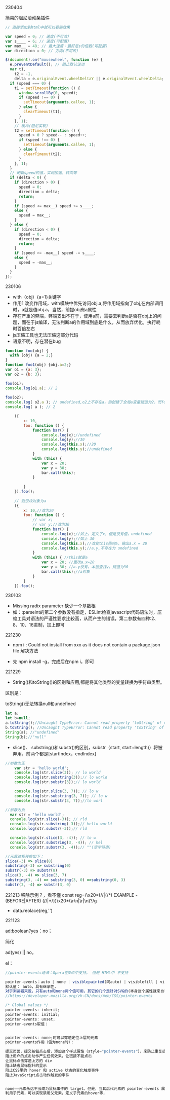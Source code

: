 230404

简易的阻尼滚动条插件

```js
// 直接添加到html中就可以看到效果

var speed = 0; // 速度(不可改)
var s____ = 6; // 速度(可配置)
var max__ = 48; // 最大速度：最好是s的倍数(可配置)
var direction = 0; // 方向(不可改)

$(document).on("mousewheel", function (e) {
  e.preventDefault(); // 阻止默认滚动
  var t1,
    t2 = -1,
    delta = e.originalEvent.wheelDeltaY || e.originalEvent.wheelDelta; // for IE
  if (speed === 0) {
    t1 = setTimeout(function () {
      window.scrollBy(0, speed);
      if (speed !== 0) {
        setTimeout(arguments.callee, 1);
      } else {
        clearTimeout(t1);
      }
    }, 1);
    // 缓冲(阻尼实现)
    t2 = setTimeout(function () {
      speed > 0 ? speed-- : speed++;
      if (speed !== 0) {
        setTimeout(arguments.callee, 1);
      } else {
        clearTimeout(t2);
      }
    }, 1);
  }
  // 刷新speed的值，实现加速，转向等
  if (delta < 0) {
    if (direction > 0) {
      speed = 0;
      direction = delta;
      return;
    }
    if (speed <= max__) speed += s____;
    else {
      speed = max__;
    }
  } else {
    if (direction < 0) {
      speed = 0;
      direction = delta;
      return;
    }
    if (speed >= -max__) speed -= s____;
    else {
      speed = -max__;
    }
  }
});

```



230106
- with（obj）{a=1}关键字
- 作用1 改变作用域，with模块中优先访问obj.a,将作用域指向了obj,在内部调用时，a就是值obj.a，当然，前提obj有a属性
- 存在严重的弊端，弊端支出不在于，使用a前，需要去判断a是否在obj上的问题，而在于js编译，无法判断a的作用域到底是什么，从而放弃优化，执行耗时百倍左右
- js压缩工具也无法压缩这部分代码
- 语意不明，存在潜在bug
```js
function foo(obj) {
  with (obj) {a = 2;}
}
function foo1(obj) {obj.a=2;}
var o1 = {a: 3};
var o2 = {b: 3};

foo(o1);
console.log(o1.a); // 2 
 
foo(o2);
console.log( o2.a ); // undefined,o2上不存在a，则创建了全局a变量赋值为2，而foo1则不存在此类情况 foo1(o2)//2
console.log( a ); // 2

    ({
        x: 10,
        foo: function () {
            function bar() {
                console.log(x);//undefined
                console.log(y);//30
                console.log(this.x);//20  
                console.log(this.y);//undefined
            }
            with (this) {
                var x = 20;
                var y = 30;
                bar.call(this);
            }
            
        }
    }).foo();
    
    // 假设块对象为a
    ({
        x: 10,//改为20
        foo: function () {
            // var x;
            // var y;//改为30
            function bar() {
                console.log(x);//如上，定义了x，但是没有值，undefined
                console.log(y);//如上 30
                console.log(this.x);//改变this指向a，输出a.x = 20  
                console.log(this.y);//a.y,不存在为 undefined
            }
            with (this) { //this就是a
                var x = 20; //更改a.x=20
                var y = 30; //a.y没有，本层查找y，赋值为30
                bar.call(this);//a对象
            }
        }
    }).foo();

```



230103

- Missing radix parameter 缺少一个基数根
- 如：:parseint的第二个参数没有指定，ESLint检查javascript代码语法时，压缩工具对语法的严谨性要求比较高，从而产生的错误，第二参数有四种:2、8、10、16进制，加上即可


221230
- npm i  : Could not install from xxx as it does not contain a package.json file 解决方法

- 先 npm install -g，完成后在npm i，即可

221229
- String()和toString()的区别和应用,都是将其他类型的变量转换为字符串类型。

区别是：

toString()无法转换null和undefined
```js
let a;
let b=null;
a.toString();//Uncaught TypeError: Cannot read property 'toString' of undefined
b.toString(); //Uncaught TypeError: Cannot read property 'toString' of null
String(a); //"undefined"
String(b);//"null"
```

- slice()、 substring()和substr()的区别，substr（start, start+length)）将被弃用，前两个都是[startIndex，endIndex]
```js
//参数为正
    var str = 'hello world';
    console.log(str.slice(3)); // lo world
    console.log(str.substring(3));// lo world
    console.log(str.substr(3));// lo world

    console.log(str.slice(3, 7)); // lo w
    console.log(str.substring(3, 7)); // lo w
    console.log(str.substr(3, 7));//lo worl

//参数为负
  var str = 'hello world';
  console.log(str.slice(-3)); // rld
  console.log(str.substring(-3));// hello world
  console.log(str.substr(-3));// rld

  console.log(str.slice(3, -4)); // lo w
  console.log(str.substring(3, -4)); // hel
  console.log(str.substr(3, -4));// ""(空字符串)

//元算过程转换如下：
slice(-3) => slice(8)
substring(-3) => substring(0)
substr(-3) => substr(8)
slice(3, -4) => slice(3, 7)
substring(3, -4) => substring(3, 0) =>substring(0, 3)
substr(3, -4) => substr(3, 0)

```





221213
移除示例？，看不懂
const reg=/\x20*(\/\/|{\/\*) EXAMPLE - (BEFORE|AFTER) (\/\/|\*\/})\x20*(\r\n|\r|\n)?/g

- data.reolace(reg,'')



221123

ad:boolean?yes：no；

简化

ad(yes) || no，

el：
```js
//pointer-events语法：Opera在SVG中支持。 但是 HTML中 不支持

pointer-events：auto | none | visiblepainted(同auto) | visiblefill | visiblestroke | visible | painted | fill | stroke | all
默认值： auto，具有继承性，
对于浏览器来说，只有auto和none两个值可用，其它的几个是针对SVG的(本身这个属性就来自于SVG，)
//https://developer.mozilla.org/zh-CN/docs/Web/CSS/pointer-events

/* Global values */
pointer-events: inherit;
pointer-events: initial;
pointer-events: unset;
pointer-events取值：


pointer-events: none;时可以穿透定位上层的元素
pointer-events作用（值为none时）：

提交页面，提交按钮点击后，添加这个样式属性（style="pointer-events"），来防止重复提交
阻止用户的点击动作产生任何效果，让链接不能点击
让鼠标点击穿透上方的 div
阻止缺省鼠标指针的显示
阻止CSS里的 hover 和 active 状态的变化触发事件
阻止JavaScript点击动作触发的事件


none——元素永远不会成为鼠标事件的 target。但是，当其后代元素的 pointer-events 属性指定其他值时，鼠标事件可以指向后代元素，在这种情况下，鼠标事件将在捕获或冒泡阶段触发父元素的事件侦听器。
利用子元素，可以实现禁用父元素，定义子元素的hover等，
```


